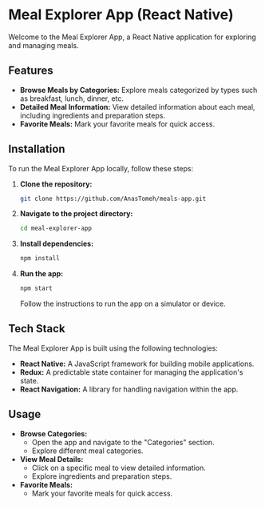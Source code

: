# Meal Explorer App (React Native)

Welcome to the Meal Explorer App, a React Native application for exploring and managing meals.

## Features

- **Browse Meals by Categories:** Explore meals categorized by types such as breakfast, lunch, dinner, etc.
- **Detailed Meal Information:** View detailed information about each meal, including ingredients and preparation steps.
- **Favorite Meals:** Mark your favorite meals for quick access.

## Installation

To run the Meal Explorer App locally, follow these steps:

1. **Clone the repository:**
    ```bash
    git clone https://github.com/AnasTomeh/meals-app.git
    ```

2. **Navigate to the project directory:**
    ```bash
    cd meal-explorer-app
    ```

3. **Install dependencies:**
    ```bash
    npm install
    ```

4. **Run the app:**
    ```bash
    npm start
    ```
    Follow the instructions to run the app on a simulator or device.

## Tech Stack

The Meal Explorer App is built using the following technologies:

- **React Native:** A JavaScript framework for building mobile applications.
- **Redux:** A predictable state container for managing the application's state.
- **React Navigation:** A library for handling navigation within the app.

## Usage

- **Browse Categories:**
  - Open the app and navigate to the "Categories" section.
  - Explore different meal categories.
- **View Meal Details:**
  - Click on a specific meal to view detailed information.
  - Explore ingredients and preparation steps.
- **Favorite Meals:**
  - Mark your favorite meals for quick access.

